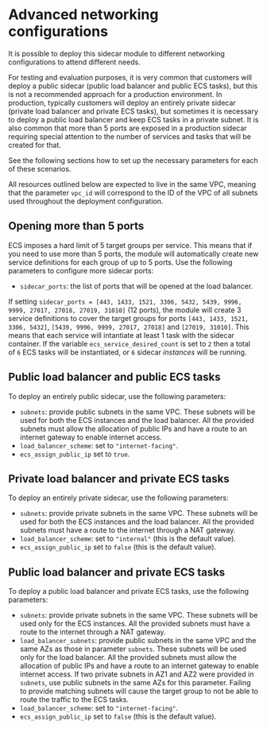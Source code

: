 # Advanced networking configurations

It is possible to deploy this sidecar module to different networking configurations to attend different needs.

For testing and evaluation purposes, it is very common that customers will deploy a public sidecar
(public load balancer and public ECS tasks), but this is not a recommended approach for a production
environment. In production, typically customers will deploy an entirely private sidecar (private load 
balancer and private ECS tasks), but sometimes it is necessary to deploy a public load balancer and
keep ECS tasks in a private subnet. It is also common that more than 5 ports are exposed in a
production sidecar requiring special attention to the number of services and tasks that will
be created for that.

See the following sections how to set up the necessary parameters for each of these scenarios.

All resources outlined below are expected to live in the same VPC, meaning that the parameter
`vpc_id` will correspond to the ID of the VPC of all subnets used throughout the deployment 
configuration.

## Opening more than 5 ports

ECS imposes a hard limit of 5 target groups per service. This means that if you need to
use more than 5 ports, the module will automatically create new service definitions for
each group of up to 5 ports. Use the following parameters to configure more sidecar ports:

* `sidecar_ports`: the list of ports that will be opened at the load balancer.

If setting `sidecar_ports = [443, 1433, 1521, 3306, 5432, 5439, 9996, 9999, 27017, 27018, 27019, 31010]`
(12 ports), the module will create 3 service definitions to cover the target groups for ports
`[443, 1433, 1521, 3306, 5432]`, `[5439, 9996, 9999, 27017, 27018]` and `[27019, 31010]`. This
means that each service will intantiate at least 1 task with the sidecar container.
If the variable `ecs_service_desired_count` is set to `2` then a total of `6` ECS
tasks will be instantiated, or `6` sidecar *instances* will be running.

## Public load balancer and public ECS tasks

To deploy an entirely public sidecar, use the following parameters:

* `subnets`: provide public subnets in the same VPC. These subnets will be used for both the ECS
instances and the load balancer. All the provided subnets must allow the allocation of public IPs
and have a route to an internet gateway to enable internet access.
* `load_balancer_scheme`: set to `"internet-facing"`.
* `ecs_assign_public_ip` set to `true`.

## Private load balancer and private ECS tasks

To deploy an entirely private sidecar, use the following parameters:

* `subnets`: provide private subnets in the same VPC. These subnets will be used for both the ECS
instances and the load balancer. All the provided subnets must have a route to the internet
through a NAT gateway.
* `load_balancer_scheme`: set to `"internal"` (this is the default value).
* `ecs_assign_public_ip` set to `false` (this is the default value).

## Public load balancer and private ECS tasks

To deploy a public load balancer and private ECS tasks, use the following parameters:

* `subnets`: provide private subnets in the same VPC. These subnets will be used only for the ECS
instances. All the provided subnets must have a route to the internet through a NAT gateway.
* `load_balancer_subnets`: provide public subnets in the same VPC and the same AZs as those in
parameter `subnets`. These subnets will be used only for the load balancer. All the provided 
subnets must allow the allocation of public IPs and have a route to an internet gateway to 
enable internet access. If two private subnets in AZ1 and AZ2 were provided in `subnets`, use
public subnets in the same AZs for this parameter. Failing to provide matching subnets will
cause the target group to not be able to route the traffic to the ECS tasks.
* `load_balancer_scheme`: set to `"internet-facing"`.
* `ecs_assign_public_ip` set to `false` (this is the default value).
